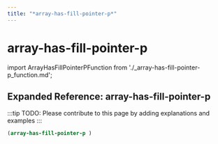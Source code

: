 ```yaml
---
title: "*array-has-fill-pointer-p*"
---
```


# array-has-fill-pointer-p

import ArrayHasFillPointerPFunction from './_array-has-fill-pointer-p_function.md';

<ArrayHasFillPointerPFunction />

## Expanded Reference: array-has-fill-pointer-p

:::tip
TODO: Please contribute to this page by adding explanations and examples
:::

```lisp
(array-has-fill-pointer-p )
```
